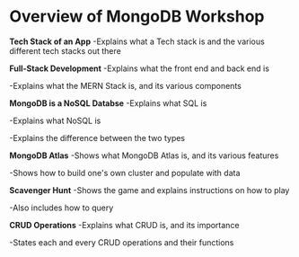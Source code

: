 # Overview of MongoDB Workshop

**Tech Stack of an App**
  -Explains what a Tech stack is and the various different tech stacks out there
  
**Full-Stack Development**
-Explains what the front end and back end is

-Explains what the MERN Stack is, and its various components

**MongoDB is a NoSQL Databse**
  -Explains what SQL is
  
  -Explains what NoSQL is
  
  -Explains the difference between the two types
  
**MongoDB Atlas**
  -Shows what MongoDB Atlas is, and its various features
  
  -Shows how to build one's own cluster and populate with data
  
**Scavenger Hunt**
  -Shows the game and explains instructions on how to play
  
  -Also includes how to query

**CRUD Operations**
  -Explains what CRUD is, and its importance
  
  -States each and every CRUD operations and their functions
  


